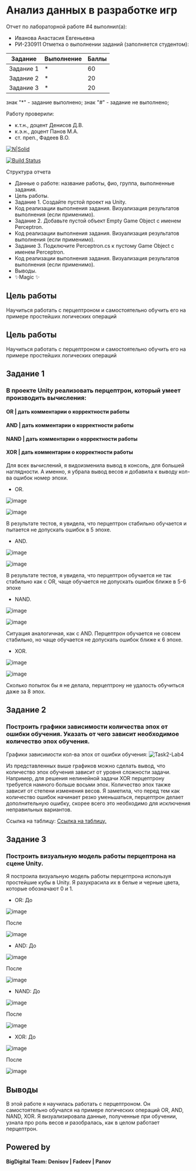 # Анализ данных в разработке игр
Отчет по лабораторной работе #4 выполнил(а):
- Иванова Анастасия Евгеньевна
- РИ-230911
Отметка о выполнении заданий (заполняется студентом):

| Задание | Выполнение | Баллы |
| ------ | ------ | ------ |
| Задание 1 | * | 60 |
| Задание 2 | * | 20 |
| Задание 3 | * | 20 |

знак "*" - задание выполнено; знак "#" - задание не выполнено;

Работу проверили:
- к.т.н., доцент Денисов Д.В.
- к.э.н., доцент Панов М.А.
- ст. преп., Фадеев В.О.


[![N|Solid](https://cldup.com/dTxpPi9lDf.thumb.png)](https://nodesource.com/products/nsolid)

[![Build Status](https://travis-ci.org/joemccann/dillinger.svg?branch=master)](https://travis-ci.org/joemccann/dillinger)

Структура отчета

- Данные о работе: название работы, фио, группа, выполненные задания.
- Цель работы.
- Задание 1.  Создайте пустой проект на Unity.
- Код реализации выполнения задания. Визуализация результатов выполнения (если применимо).
- Задание 2. Добавьте пустой объект Empty Game Object с именем Perceptron.
- Код реализации выполнения задания. Визуализация результатов выполнения (если применимо).
- Задание 3. Подключите Perceptron.cs к пустому Game Object с именем Perceptron.
- Код реализации выполнения задания. Визуализация результатов выполнения (если применимо).
- Выводы.
- ✨Magic ✨

## Цель работы
Научиться работать с перцептроном и самостоятельно обучить его на примере простейших логических операций

## Цель работы
Научиться работать с перцептроном и самостоятельно обучить его на примере простейших логических операций

## Задание 1
### В проекте Unity реализовать перцептрон, который умеет производить вычисления:
#### OR | дать комментарии о корректности работы
#### AND | дать комментарии о корректности работы
#### NAND | дать комментарии о корректности работы
#### XOR | дать комментарии о корректности работы
Для всех вычислений, я видоизменила вывод в консоль, для большей наглядности. А именно, я убрала вывод весов и добавила к выводу кол-ва ошибок номер эпохи.

- OR.

![image](https://github.com/user-attachments/assets/68bdec8c-c3d5-4f6f-a132-e024a57ee9f2)

![image](https://github.com/user-attachments/assets/ac88cca0-7bc3-4dc4-a021-5b3a62079254)

В результате тестов, я увидела, что перцептрон стабильно обучается и пытается не допускать ошибок в 5 эпохе.

- AND. 

![image](https://github.com/user-attachments/assets/87832d62-bcbe-45c2-92c2-71078a905b12)

![image](https://github.com/user-attachments/assets/20d735a9-337e-4f7e-ae20-a4cfc6cc9af3)

В результате тестов, я увидела, что перцептрон обучается не так стабильно как с OR, чаще обучается не допускать ошибок ближе в 5-6 эпохе

- NAND.

![image](https://github.com/user-attachments/assets/c3d8de3d-8916-410d-a5fb-9d8bb899b17b)

![image](https://github.com/user-attachments/assets/9f8cf165-10eb-44c0-8264-745e3ad4e6ab)

Ситуация аналогичная, как с AND. Перцептрон обучается не совсем стабильно, но чаще обучается не допускать ошибок ближе к 6 эпохе.

- XOR.

![image](https://github.com/user-attachments/assets/839e2338-4ef0-41d5-858d-e99c461416ab)

![image](https://github.com/user-attachments/assets/adfdd6d8-f88d-4ae3-ac08-f762b3d0d72c)

Сколько попыток бы я не делала, перцептрону не удалость обучиться даже за 8 эпох.

## Задание 2
### Построить графики зависимости количества эпох от ошибки  обучения. Указать от чего зависит необходимое количество эпох обучения.
Графики зависимости кол-ва эпох от ошибки обучения:
![Task2-Lab4](https://github.com/user-attachments/assets/1399be65-eb23-4e38-a236-92160bda3027)

Из представленных выше графиков можно сделать вывод, что количество эпох обучения зависит от уровня сложности задачи. 
Например, для решения нелинейной задачи XOR перцептрону требуется намного больше восьми эпох. 
Количество эпох также зависит от степени изменения весов. 
Я заметила, что перед тем как количество ошибок начинает резко уменьшаться, перцептрон делает дополнительную ошибку, скорее всего это необходимо для исключения неправильных вариантов.

Ссылка на таблицу: [Ссылка на таблицу.](https://docs.google.com/spreadsheets/d/1PerPZ7JX-0dAS9iaM3vGdOorloNifJJ3ro5lMmF62CU/edit?gid=0#gid=0)


## Задание 3
### Построить визуальную модель работы перцептрона на сцене Unity.
Я построила визуальную модель работы перцептрона используя простейшие кубы в Unity. 
Я разукрасила их в белые и черные цвета, которые обозначают 0 и 1.

- OR:
До

![image](https://github.com/user-attachments/assets/a8f68c44-36ab-4137-9950-4214c4713a86)

После

![image](https://github.com/user-attachments/assets/825e4476-a669-4d1a-83d0-338adc0ae494)

- AND:
До

![image](https://github.com/user-attachments/assets/cb870768-dd55-45ad-ae87-f678f4832c11)

После

![image](https://github.com/user-attachments/assets/32d28132-4804-4996-bc1b-d70ab4d8191b)

- NAND:
До

![image](https://github.com/user-attachments/assets/a70b5fa0-f07c-4039-a1ff-ef221a53df8e)

После

![image](https://github.com/user-attachments/assets/88be404d-337f-497e-9e7f-16f4c30d8dcd)

- XOR:
До

![image](https://github.com/user-attachments/assets/1a5bb370-9064-4a1e-84bc-c47f2d94638a)

После

![image](https://github.com/user-attachments/assets/0e252a51-beec-4862-a6bb-6d41afaf7ffb)

## Выводы
В этой работе я научилась работать с перцептроном. 
Он самостоятельно обучался на примере логических операций OR, AND, NAND, XOR. 
Я визуализировала данные, полученные при обучении, узнала про роль весов и разобралась, как в целом работает перцептрон.

## Powered by

**BigDigital Team: Denisov | Fadeev | Panov**
